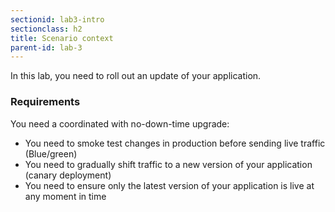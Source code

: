 ```yaml
---
sectionid: lab3-intro
sectionclass: h2
title: Scenario context
parent-id: lab-3
---
```


In this lab, you need to roll out an update of your application.

### Requirements

You need a coordinated with no-down-time upgrade:

- You need to smoke test changes in production before sending live traffic (Blue/green)
- You need to gradually shift traffic to a new version of your application (canary deployment)
- You need to ensure only the latest version of your application is live at any moment in time
